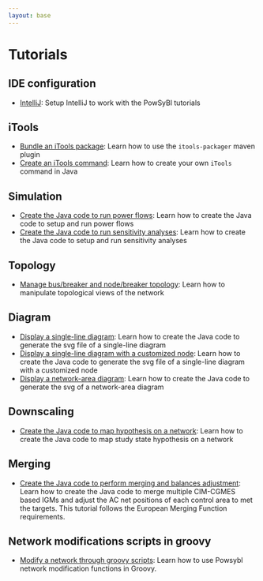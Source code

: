 ```yaml
---
layout: base
---
```


# Tutorials

## IDE configuration
- [IntelliJ](intellij.md): Setup IntelliJ to work with the PowSyBl tutorials

## iTools
- [Bundle an iTools package](itools-packager.md): Learn how to use the `itools-packager` maven plugin
- [Create an iTools command](itools-command.md): Learn how to create your own `iTools` command in Java

## Simulation
- [Create the Java code to run power flows](loadflow.md): Learn how to create the Java code to setup and run power flows
- [Create the Java code to run sensitivity analyses](sensitivity-analysis.md): Learn how to create the Java code to setup and run sensitivity analyses

## Topology
- [Manage bus/breaker and node/breaker topology](topology.md): Learn how to manipulate topological views of the network

## Diagram
- [Display a single-line diagram](diagram/svg-writing.md): Learn how to create the Java code to generate the svg file of a single-line diagram
- [Display a single-line diagram with a customized node](diagram/sld-custom-node.md): Learn how to create the Java code to generate the svg file of a single-line diagram with a customized node
- [Display a network-area diagram](diagram/nad-svg-writing.md): Learn how to create the Java code to generate the svg of a network-area diagram

## Downscaling
- [Create the Java code to map hypothesis on a network](downscaling.md): Learn how to create the Java code to map study state hypothesis on a network

## Merging
- [Create the Java code to perform merging and balances adjustment](emf.md): Learn how to create the Java code to merge multiple CIM-CGMES based IGMs and adjust the AC net positions of each control area to met the targets. This tutorial follows the European Merging Function requirements.

## Network modifications scripts in groovy
- [Modify a network through groovy scripts](network_modifications_groovy.md): Learn how to use Powsybl network modification functions in Groovy.